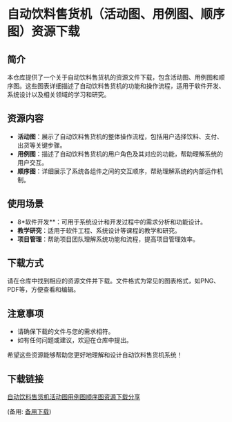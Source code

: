 # 自动饮料售货机（活动图、用例图、顺序图）资源下载

## 简介

本仓库提供了一个关于自动饮料售货机的资源文件下载，包含活动图、用例图和顺序图。这些图表详细描述了自动饮料售货机的功能和操作流程，适用于软件开发、系统设计以及相关领域的学习和研究。

## 资源内容

- **活动图**：展示了自动饮料售货机的整体操作流程，包括用户选择饮料、支付、出货等关键步骤。
- **用例图**：描述了自动饮料售货机的用户角色及其对应的功能，帮助理解系统的用户交互。
- **顺序图**：详细展示了系统各组件之间的交互顺序，帮助理解系统的内部运作机制。

## 使用场景

- 8*软件开发**：可用于系统设计和开发过程中的需求分析和功能设计。
- **教学研究**：适用于软件工程、系统设计等课程的教学和研究。
- **项目管理**：帮助项目团队理解系统功能和流程，提高项目管理效率。

## 下载方式

请在仓库中找到相应的资源文件并下载。文件格式为常见的图表格式，如PNG、PDF等，方便查看和编辑。

## 注意事项

- 请确保下载的文件与您的需求相符。
- 如有任何问题或建议，欢迎在仓库中提出。

希望这些资源能够帮助您更好地理解和设计自动饮料售货机系统！

## 下载链接
[自动饮料售货机活动图用例图顺序图资源下载分享](https://pan.quark.cn/s/5da83d6f1ccd) 

(备用: [备用下载](https://pan.baidu.com/s/1FKotFmq-pcD9tGKNGuHI8g?pwd=ghua))
